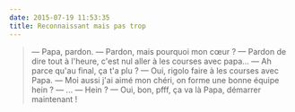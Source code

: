 ```yaml
---
date: 2015-07-19 11:53:35
title: Reconnaissant mais pas trop
---
```


> — Papa, pardon.
> — Pardon, mais pourquoi mon cœur ?
> — Pardon de dire tout à l'heure, c'est nul aller à les courses avec papa...
> — Ah parce qu'au final, ça t'a plu ?
> — Oui, rigolo faire à les courses avec Papa.
> — Moi aussi j'ai aimé mon chéri, on forme une bonne équipe hein ?
> — ...
> — Hein ?
> — Oui, bon, pfff, ça va là Papa, démarrer maintenant !

